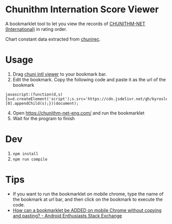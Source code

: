# Chunithm Internation Score Viewer

A bookmarklet tool to let you view the records of [CHUNITHM-NET (International)](https://chunithm-net-eng.com/) in rating order.

Chart constant data extracted from [chunirec](https://chunirec.net/dev/api/1.3/docs).

# Usage

1. Drag [chuni intl viewer](https://github.com/kyroslee/chuni_intl_viewer) to your bookmark bar.
2. Edit the bookmark. Copy the following code and paste it as the url of the bookmark
```
javascript:(function(d,s){s=d.createElement('script');s.src='https://cdn.jsdelivr.net/gh/kyroslee/chuni_intl_viewer/main.min.js?'+Date.now();d.getElementsByTagName('head')[0].appendChild(s);})(document);

```
4. Open https://chunithm-net-eng.com/ and run the bookmarklet
5. Wait for the program to finish

# Dev

1. `npm install`
2. `npm run compile`

# Tips
- If you want to run the bookmarklet on mobile chrome, type the name of the bookmark at url bar, and then click on the bookmark to execute the code.
- [How can a bookmarklet be ADDED on mobile Chrome without copying and pasting? - Android Enthusiasts Stack Exchange](https://android.stackexchange.com/questions/159308/how-can-a-bookmarklet-be-added-on-mobile-chrome-without-copying-and-pasting)

